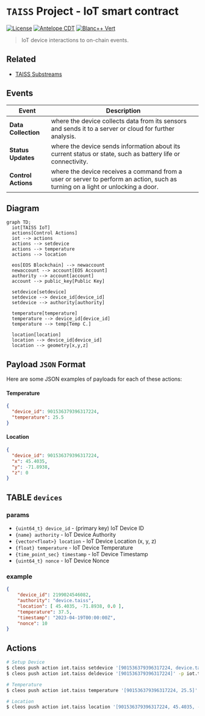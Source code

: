 # `TAISS` Project - **IoT** smart contract
[![License](https://img.shields.io/badge/license-MIT-blue.svg)](https://github.com/pinax-network/taiss-contract/blob/main/LICENSE-MIT)
[![Antelope CDT](https://github.com/pinax-network/taiss-contract/actions/workflows/release.yml/badge.svg)](https://github.com/pinax-network/taiss-contract/actions/workflows/release.yml)
[![Blanc++ Vert](https://github.com/pinax-network/taiss-contract/actions/workflows/ci.yml/badge.svg)](https://github.com/pinax-network/taiss-contract/actions/workflows/ci.yml)

> IoT device interactions to on-chain events.

## Related

- [TAISS Substreams](https://github.com/pinax-network/taiss-substreams)

## Events

| Event | Description |
| --- | --- |
| **Data Collection** | where the device collects data from its sensors and sends it to a server or cloud for further analysis.
| **Status Updates** | where the device sends information about its current status or state, such as battery life or connectivity.
| **Control Actions** | where the device receives a command from a user or server to perform an action, such as turning on a light or unlocking a door.

## Diagram

```mermaid
graph TD;
  iot[TAISS IoT]
  actions[Control Actions]
  iot --> actions
  actions --> setdevice
  actions --> temperature
  actions --> location

  eos[EOS Blockchain] --> newaccount
  newaccount --> account[EOS Account]
  authority --> account[account]
  account --> public_key[Public Key]

  setdevice[setdevice]
  setdevice --> device_id[device_id]
  setdevice --> authority[authority]

  temperature[temperature]
  temperature --> device_id[device_id]
  temperature --> temp[Temp C.]

  location[location]
  location --> device_id[device_id]
  location --> geometry[x,y,z]
```

## Payload `JSON` Format

Here are some JSON examples of payloads for each of these actions:

#### Temperature

```json
{
  "device_id": 901536379396317224,
  "temperature": 25.5
}
```

#### Location

```json
{
  "device_id": 901536379396317224,
  "x": 45.4035,
  "y": -71.8938,
  "z": 0
}
```

## TABLE `devices`

### params

- `{uint64_t} device_id` - (primary key) IoT Device ID
- `{name} authority` - IoT Device Authority
- `{vector<float>} location` - IoT Device Location (x, y, z)
- `{float} temperature` - IoT Device Temperature
- `{time_point_sec} timestamp` - IoT Device Timestamp
- `{uint64_t} nonce` - IoT Device Nonce

### example

```json
{
    "device_id": 2199024546082,
    "authority": "device.taiss",
    "location": [ 45.4035, -71.8938, 0.0 ],
    "temperature": 37.5,
    "timestamp": "2023-04-19T00:00:00Z",
    "nonce": 10
}
```

## Actions

```bash
# Setup Device
$ cleos push action iot.taiss setdevice '[901536379396317224, device.taiss]' -p iot.taiss
$ cleos push action iot.taiss deldevice '[901536379396317224]' -p iot.taiss

# Temperature
$ cleos push action iot.taiss temperature '[901536379396317224, 25.5]' -p device.taiss

# Location
$ cleos push action iot.taiss location '[901536379396317224, 45.4035, -71.8938, 0.0]' -p device.taiss
```
